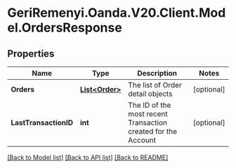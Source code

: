 # GeriRemenyi.Oanda.V20.Client.Model.OrdersResponse
## Properties

Name | Type | Description | Notes
------------ | ------------- | ------------- | -------------
**Orders** | [**List&lt;Order&gt;**](Order.md) | The list of Order detail objects | [optional] 
**LastTransactionID** | **int** | The ID of the most recent Transaction created for the Account | [optional] 

[[Back to Model list]](../README.md#documentation-for-models) [[Back to API list]](../README.md#documentation-for-api-endpoints) [[Back to README]](../README.md)

